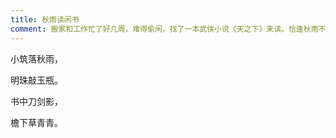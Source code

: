 ```yaml
---
title: 秋雨读闲书
comment: 搬家和工作忙了好几周，难得偷闲，找了一本武侠小说《天之下》来读。恰逢秋雨不绝，书中江湖更引人无限遐想。
---
```


小筑落秋雨，

明珠敲玉瓶。

书中刀剑影，

檐下草青青。

